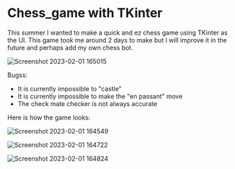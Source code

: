 # Chess_game with TKinter

This summer I wanted to make a quick and ez chess game using TKinter as the UI. This game took me around 2 days to make but I will improve it in the future and perhaps add my own chess bot.

![Screenshot 2023-02-01 165015](https://user-images.githubusercontent.com/101680954/216171386-4a7028e9-fd49-4b4d-a0d2-abfda7345be4.png)


Bugss:
- It is currently impossible to "castle"
- It is currently impossible to make the "en passant" move
- The check mate checker is not always accurate

Here is how the game looks:

![Screenshot 2023-02-01 164549](https://user-images.githubusercontent.com/101680954/216171190-b059c9d8-98cc-4b29-bafc-44dabade8f31.png)

![Screenshot 2023-02-01 164722](https://user-images.githubusercontent.com/101680954/216171454-f459fefc-6c6a-4059-b33e-1c45947fcf06.png)

![Screenshot 2023-02-01 164824](https://user-images.githubusercontent.com/101680954/216171473-c8720d3e-c3d0-46d9-baea-8f90d74785c8.png)
